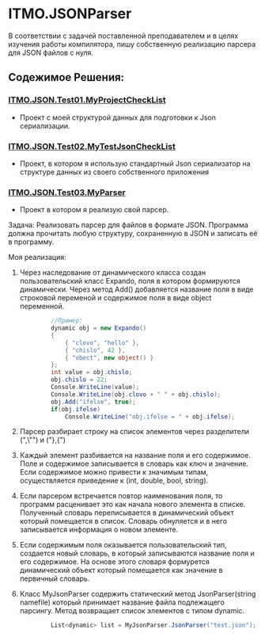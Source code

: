 # ITMO.JSONParser
В соответствии с задачей поставленной преподавателем и в целях изучения работы компилятора, пишу собственную реализацию парсера для JSON файлов с нуля.


## Содежимое Решения:
### [ITMO.JSON.Test01.MyProjectCheckList](https://github.com/GeorgiyIsaev/ITMO.JSONParser/tree/master/ITMO.JSON.Test01.MyProjectCheckList)
 - Проект с моей структурой данных для подготовки к Json сериализации.


###  [ITMO.JSON.Test02.MyTestJsonCheckList](https://github.com/GeorgiyIsaev/ITMO.JSONParser/tree/master/ITMO.JSON.Test02.MyTestJsonCheckList)
- Проект, в котором я использую стандартный Json сериализатор на структуре данных из своего собственного приложения

###  [ITMO.JSON.Test03.MyParser](https://github.com/GeorgiyIsaev/ITMO.JSONParser/tree/master/ITMO.JSON.Test03.MyParser)
- Проект в котором я реализую свой парсер.  

Задача: 
Реализовать парсер для файлов в формате JSON. Программа должна прочитать любую структуру, сохраненную в JSON и записать её в программу.

Моя реализация:
1) Через наследование от динамического класса создан пользовательский класс Expando, поля в котором формируются динамически. Через метод Add() добавляется название поля в виде строковой переменой и содержимое поля в виде object переменной. 

```cs
            //Пример:
            dynamic obj = new Expando()
            {
                { "clovo", "hello" },
                { "chislo", 42 },
                { "obect", new object() }
            };
            int value = obj.chislo;
            obj.chislo = 22;
            Console.WriteLine(value);
            Console.WriteLine(obj.clovo + " " + obj.chislo);        
            obj.Add("ifelse", true);
            if(obj.ifelse)
                Console.WriteLine("obj.ifelse = " + obj.ifelse); 
```

2) Парсер разбирает строку на список элементов через разделители (",\\\"") и  ("},{")

3) Каждый элемент разбивается на название поля и его содержимое. Поле и содержимое записывается в словарь как ключ и значение. Если содержимое можно привести к значимым типам, осуществляется приведение к (int, double, bool, string).

4) Если парсером встречается повтор наименования поля, то программ расценивает это как начала нового элемента в списке. Полученный словарь переписывается в динамический объект который помещается в список. Словарь обнуляется и в него записывается информация о новом элементе.

5) Если содержимым поля оказывается пользовательский тип, создается новый словарь, в который записываются название поля и его содержимое. На основе этого словаря формурется динамический объект который помещается как значение в первичный словарь.

6)  Класс MyJsonParser содержить статический метод JsonParser(string namefile) который принимает название файла подлежащего парсингу. Метод возвращает список элементoв с типом dynamic.
```cs
            List<dynamic> list = MyJsonParser.JsonParser("test.json");
```



